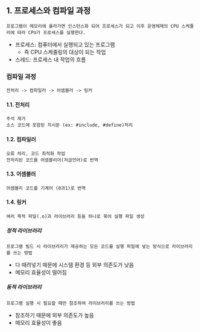 ## 1. 프로세스와 컴파일 과정
    프로그램이 메모리에 올라가면 인스턴스화 되어 프로세스가 되고 이후 운영체제의 CPU 스케줄러에 따라 CPU가 프로세스를 실행한다.  
- 프로세스: 컴퓨터에서 실행되고 있는 프로그램
    - 즉 CPU 스케줄링의 대상이 되는 작업
- 스레드: 프로세스 내 작업의 흐름

### 컴파일 과정
    전처리 -> 컴파일러 -> 어셈블러 -> 링커
#### 1.1. 전처리
    주석 제거
    소스 코드에 포함된 지시문 (ex: #include, #define)처리
#### 1.2. 컴파일러
    오류 처리, 코드 최적화 작업
    전처리된 코드를 어셈블리어(저급언어)로 번역 
#### 1.3. 어셈블러 
    어셈블리 코드를 기계어 (0과1)로 번역
#### 1.4. 링커
    여러 목적 파일(.o)과 라이브러리 등을 하나로 묶어 실행 파일 생성

##### 정적 라이브러리
    프로그램 빌드 시 라이브러리가 제공하는 모든 코드를 실행 파일에 넣는 방식으로 라이브러리를 쓰는 방법 
- 다 때려넣기 때문에 시스템 환경 등 외부 의존도가 낮음
- 메모리 효율성이 떨어짐
##### 동적 라이브러리
    프로그램 실행 시 필요할 때만 참조하여 라이브러리를 쓰는 방법
- 참조하기 때문에 외부 의존도가 높음
- 메모리 효율성이 좋음